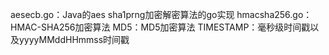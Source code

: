 aesecb.go：Java的aes sha1prng加密解密算法的go实现
hmacsha256.go：HMAC-SHA256加密算法
MD5：MD5加密算法
TIMESTAMP：毫秒级时间戳以及yyyyMMddHHmmss时间戳